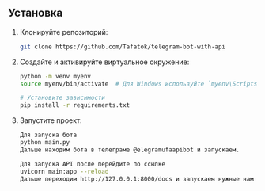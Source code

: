 ## Установка

1. Клонируйте репозиторий:
    ```bash
    git clone https://github.com/Tafatok/telegram-bot-with-api
    
    ```

2. Создайте и активируйте виртуальное окружение:
    ```bash
    python -m venv myenv
    source myenv/bin/activate  # Для Windows используйте `myenv\Scripts\activate`

    # Установите зависимости
    pip install -r requirements.txt
    ```

3. Запустите проект:
    ```bash
    Для запуска бота
    python main.py
    Дальше находим бота в телеграме @elegramufaapibot и запускаем.

    Для запуска API после перейдите по ссылке 
    uvicorn main:app --reload
    Дальше переходим http://127.0.0.1:8000/docs и запускаем нужные нам функции
    ```
